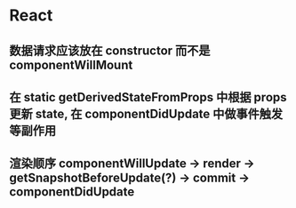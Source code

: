 # React

## 数据请求应该放在 constructor 而不是 componentWillMount

## 在 static getDerivedStateFromProps 中根据 props 更新 state, 在 componentDidUpdate 中做事件触发等副作用

## 渲染顺序 componentWillUpdate -> render -> getSnapshotBeforeUpdate(?) -> commit -> componentDidUpdate


